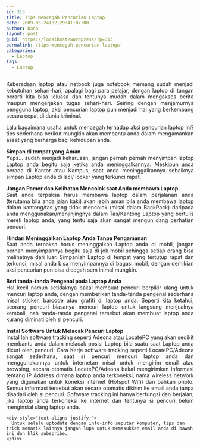```yaml
---
id: 313
title: Tips Mencegah Pencurian Laptop
date: 2009-05-24T02:29:41+07:00
author: Nana
layout: post
guid: https://localhost/wordpress/?p=313
permalink: /tips-mencegah-pencurian-laptop/
categories:
  - Laptop
tags:
  - Laptop
---
```

<div style="text-align: justify;">
  <p>
    Keberadaan laptop atau netbook juga notebook memang sudah menjadi kebutuhan sehari-hari, apalagi bagi para pelajar, dengan laptop di tangan berarti kita bisa leluasa dan tentunya mudah dalam mengakses berita maupun mengerjakan tugas sehari-hari. Seiring dengan menjamurnya pengguna laptop, aksi pencurian laptop pun menjadi hal yang berkembang secara cepat di dunia kriminal.
  </p>
  
  <p>
    Lalu bagaimana usaha untuk mencegah terhadap aksi pencurian laptop ini? tips sederhana berikut mungkin akan membantu anda dalam mengamankan asset yang berharga bagi kehidupan anda.
  </p>
  
  <p>
    <strong>Simpan di tempat yang Aman</strong><br />Yups… sudah menjadi keharusan, jangan pernah pernah menyimpan laptop Laptop anda begitu saja ketika anda meninggalkannya. Meskipun anda berada di Kantor atau Kampus, saat anda meninggalkannya sebaiknya simpan Laptop anda di laci/ locker yang terkunci rapat.
  </p>
  
  <p>
    <strong>Jangan Pamer dan Kelihatan Mencolok saat Anda membawa Laptop.</strong><br />Saat anda terpaksa harus membawa laptop dalam perjalanan anda (terutama bila anda jalan kaki) akan lebih aman bila anda membawa laptop dalam kantong/tas yang tidak mencolok (misal dalam BackPack) daripada anda menggunakan/menjinjingnya dalam Tas/Kantong Laptop yang bertulis merek laptop anda, yang tentu saja akan sangat mengun dang perhatian pencuri.
  </p>
  
  <p>
    <strong>Hindari Meninggalkan Laptop Anda Tanpa Pengamanan</strong><br />Saat anda terpaksa harus meninggalkan Laptop anda di mobil, jangan pernah menyimpannya begitu saja di jok mobil sehingga setiap orang bisa melihatnya dari luar. Simpanlah Laptop di tempat yang tertutup rapat dan terkunci, misal anda bisa menyimpannya di bagasi mobil, dengan demikian aksi pencurian pun bisa dicegah sem inimal mungkin.
  </p>
  
  <p>
    <strong>Beri tanda-tanda Pengenal pada Laptop Anda</strong><br />Hal kecil namun setidaknya bakal membuat pencuri berpikir ulang untuk mencuri laptop anda, dengan memberikan tanda-tanda pengenal sederhana misal sticker, barcode atau grafiti di laptop anda. Seperti kita ketahui, seorang pencuri biasanya mencuri laptop untuk langsung menjualnya kembali, nah tanda-tanda pengenal tersebut akan membuat laptop anda kurang diminati oleh si pencuri.
  </p>
  
  <p>
    <strong>Instal Software Untuk Melacak Pencuri Laptop</strong><br />Instal lah software tracking seperti Adeona atau LocatePC yang akan sedikit membantu anda dalam melacak posisi Laptop bila suatu saat Laptop anda dicuri oleh pencuri. Cara Kerja software tracking seperti LocatePC/Adeona sangat sederhana, saat si pencuri mencuri laptop anda dan menggunakannya untuk internetan misal untuk mengirim email atau browsing, secara otomatis LocatePC/Adeona bakal mengirimkan informasi tentang IP Address dimana laptop anda terkoneksi, nama wireless network yang digunakan untuk koneksi internet (Hotspot Wifi) dan bahkan photo. Semua informasi tersebut akan secara otomatis dikirim ke email anda tanpa disadari oleh si pencuri. Software tracking ini hanya berfungsi dan berjalan, jika laptop anda terkoneksi ke internet dan tentunya si pencuri belum menginstal ulang laptop anda.</div> 
    
    <div style="text-align: justify;">
      Untuk selalu uptodate dengan info-info seputar komputer, tips dan trick menarik lainnya jangan lupa untuk memasukkan email anda di bawah ini dan klik subscribe.
    </div>